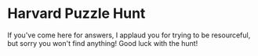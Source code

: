# Harvard Puzzle Hunt

If you've come here for answers, I applaud you for trying to be resourceful, but sorry you won't find anything! Good luck with the hunt!